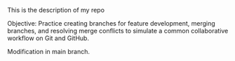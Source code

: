 This is the description of my repo

Objective: Practice creating branches for feature development, merging branches, and resolving merge conflicts to simulate a common collaborative workflow on Git and GitHub.


Modification in main branch.

